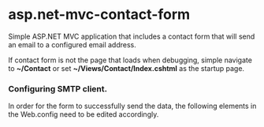 # asp.net-mvc-contact-form
Simple ASP.NET MVC application that includes a contact form that will send an email to a configured email address.

If contact form is not the page that loads when debugging, simple navigate to <strong>~/Contact</strong> or set <strong>~/Views/Contact/Index.cshtml</strong> as the startup page.

<h3>Configuring SMTP client.</h3>
In order for the form to successfully send the data, the following elements in the Web.config need to be edited accordingly.
<code>
	<add key="ContactSMTPServer" value="" />
	<add key="ContactSMTPPort" value="" />
	<add key="ContactSMTPUser" value=""/>
	<add key="ContactSMTPPassword" value=""/>
	<add key="ContactSMTPEnableSSL" value=""/> <!-- true or false-->
</code>
